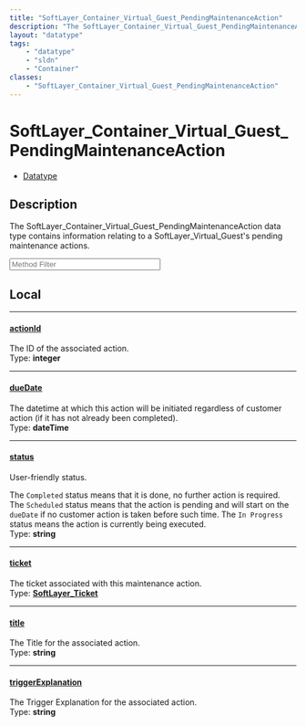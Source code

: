 ```yaml
---
title: "SoftLayer_Container_Virtual_Guest_PendingMaintenanceAction"
description: "The SoftLayer_Container_Virtual_Guest_PendingMaintenanceAction data type contains information relating to a SoftLayer_Vi... "
layout: "datatype"
tags:
    - "datatype"
    - "sldn"
    - "Container"
classes:
    - "SoftLayer_Container_Virtual_Guest_PendingMaintenanceAction"
---
```


# SoftLayer_Container_Virtual_Guest_PendingMaintenanceAction
<div id='service-datatype'>
    <ul id='sldn-reference-tabs'>
        <li id='datatype'> <a href='/reference/datatypes/SoftLayer_Container_Virtual_Guest_PendingMaintenanceAction' >Datatype</a></li>
    </ul>
</div>

## Description 
The SoftLayer_Container_Virtual_Guest_PendingMaintenanceAction data type contains information relating to a SoftLayer_Virtual_Guest's pending maintenance actions. 





<!-- Service Filer BEGIN -->
<div class="view-filters">
        <div class="clearfix">
            <div class="search-input-box">
                <input placeholder="Method Filter" onkeyup="titleSearch(inputId='prop-input', divId='properties', elementClass='prop-row')" 
                    type="text" id="prop-input" value="" size="30" maxlength="128" class="form-text">
            </div>
        </div>
</div>
<!-- Service Filer END -->

<div id="properties" class="content">
<div id="localProperties" class="prop-content" >

## Local
-----
[actionId]: #actionid
#### [actionId]
The ID of the associated action.   
<span class="type-label">Type: </span>**integer**

-----
[dueDate]: #duedate
#### [dueDate]
The datetime at which this action will be initiated regardless of customer action (if it has not already been completed).   
<span class="type-label">Type: </span>**dateTime**

-----
[status]: #status
#### [status]
User-friendly status. 

The <code>Completed</code> status means that it is done, no further action is required. The <code>Scheduled</code> status means that the action is pending and will start on the <code>dueDate</code> if no customer action is taken before such time. The <code>In Progress</code> status means the action is currently being executed.   
<span class="type-label">Type: </span>**string**

-----
[ticket]: #ticket
#### [ticket]
The ticket associated with this maintenance action.   
<span class="type-label">Type: </span>**<a href='/reference/datatypes/SoftLayer_Ticket'>SoftLayer_Ticket </a>**

-----
[title]: #title
#### [title]
The Title for the associated action.   
<span class="type-label">Type: </span>**string**

-----
[triggerExplanation]: #triggerexplanation
#### [triggerExplanation]
The Trigger Explanation for the associated action.   
<span class="type-label">Type: </span>**string**

</div>
<!-- LOCAL PROPERTY END -->

</div>



